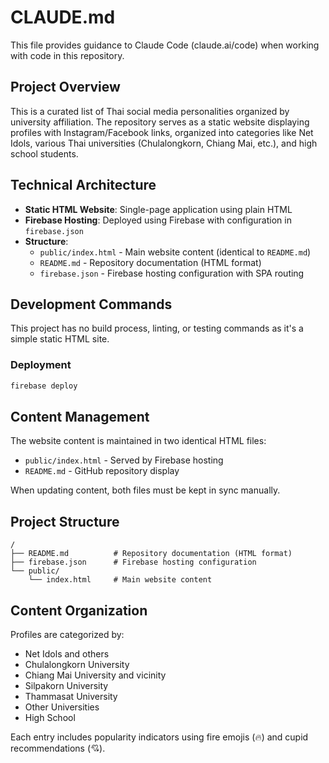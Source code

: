 # CLAUDE.md

This file provides guidance to Claude Code (claude.ai/code) when working with code in this repository.

## Project Overview

This is a curated list of Thai social media personalities organized by university affiliation. The repository serves as a static website displaying profiles with Instagram/Facebook links, organized into categories like Net Idols, various Thai universities (Chulalongkorn, Chiang Mai, etc.), and high school students.

## Technical Architecture

- **Static HTML Website**: Single-page application using plain HTML
- **Firebase Hosting**: Deployed using Firebase with configuration in `firebase.json`
- **Structure**:
  - `public/index.html` - Main website content (identical to `README.md`)
  - `README.md` - Repository documentation (HTML format)
  - `firebase.json` - Firebase hosting configuration with SPA routing

## Development Commands

This project has no build process, linting, or testing commands as it's a simple static HTML site.

### Deployment
```bash
firebase deploy
```

## Content Management

The website content is maintained in two identical HTML files:
- `public/index.html` - Served by Firebase hosting
- `README.md` - GitHub repository display

When updating content, both files must be kept in sync manually.

## Project Structure

```
/
├── README.md          # Repository documentation (HTML format)
├── firebase.json      # Firebase hosting configuration
└── public/
    └── index.html     # Main website content
```

## Content Organization

Profiles are categorized by:
- Net Idols and others
- Chulalongkorn University
- Chiang Mai University and vicinity  
- Silpakorn University
- Thammasat University
- Other Universities
- High School

Each entry includes popularity indicators using fire emojis (:fire:) and cupid recommendations (:cupid:).